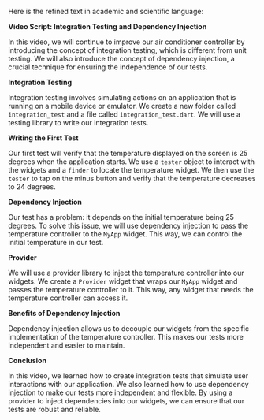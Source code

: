 Here is the refined text in academic and scientific language:

**Video Script: Integration Testing and Dependency Injection**

In this video, we will continue to improve our air conditioner controller by introducing the concept of integration testing, which is different from unit testing. We will also introduce the concept of dependency injection, a crucial technique for ensuring the independence of our tests.

**Integration Testing**

Integration testing involves simulating actions on an application that is running on a mobile device or emulator. We create a new folder called `integration_test` and a file called `integration_test.dart`. We will use a testing library to write our integration tests.

**Writing the First Test**

Our first test will verify that the temperature displayed on the screen is 25 degrees when the application starts. We use a `tester` object to interact with the widgets and a `finder` to locate the temperature widget. We then use the `tester` to tap on the minus button and verify that the temperature decreases to 24 degrees.

**Dependency Injection**

Our test has a problem: it depends on the initial temperature being 25 degrees. To solve this issue, we will use dependency injection to pass the temperature controller to the `MyApp` widget. This way, we can control the initial temperature in our test.

**Provider**

We will use a provider library to inject the temperature controller into our widgets. We create a `Provider` widget that wraps our `MyApp` widget and passes the temperature controller to it. This way, any widget that needs the temperature controller can access it.

**Benefits of Dependency Injection**

Dependency injection allows us to decouple our widgets from the specific implementation of the temperature controller. This makes our tests more independent and easier to maintain.

**Conclusion**

In this video, we learned how to create integration tests that simulate user interactions with our application. We also learned how to use dependency injection to make our tests more independent and flexible. By using a provider to inject dependencies into our widgets, we can ensure that our tests are robust and reliable.
